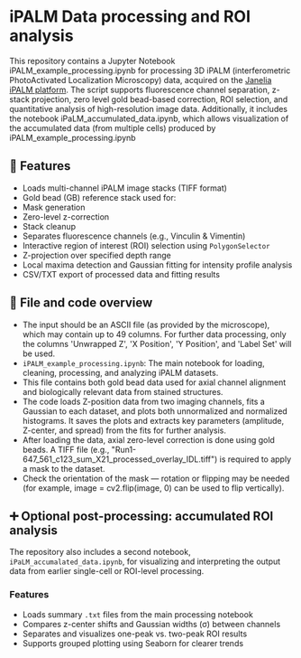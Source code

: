 #  iPALM Data processing and ROI analysis

This repository contains a Jupyter Notebook iPALM_example_processing.ipynb for processing 3D iPALM (interferometric PhotoActivated Localization Microscopy) data, acquired on the [Janelia iPALM platform](https://www.aicjanelia.org/ipalm-techspecs). The script supports fluorescence channel separation, z-stack projection, zero level gold bead-based correction, ROI selection, and quantitative analysis of high-resolution image data. Additionally, it includes the notebook iPaLM_accumulated_data.ipynb, which allows visualization of the accumulated data (from multiple cells) produced by iPALM_example_processing.ipynb

## 🔧 Features

- Loads multi-channel iPALM image stacks (TIFF format)
-   Gold bead (GB) reference stack used for:
  - Mask generation
  - Zero-level z-correction
  - Stack cleanup
-  Separates fluorescence channels (e.g., Vinculin & Vimentin)
-  Interactive region of interest (ROI) selection using `PolygonSelector`
- Z-projection over specified depth range
- Local maxima detection and  Gaussian fitting for intensity profile analysis
- CSV/TXT export of processed data and fitting results

## 📂 File and code overview
- The input should be an ASCII file (as provided by the microscope), which may contain up to 49 columns. For further data processing, only the columns 'Unwrapped Z', 'X Position', 'Y Position', and 'Label Set' will be used.
- `iPALM_example_processing.ipynb`: The main notebook for loading, cleaning, processing, and analyzing iPALM datasets.
- This file contains both gold bead data used for axial channel alignment and biologically relevant data from stained structures.
- The code loads Z-position data from two imaging channels, fits a Gaussian to each dataset, and plots both unnormalized and normalized histograms. It saves the plots and extracts key parameters (amplitude, Z-center, and spread) from the fits for further analysis.
- After loading the data, axial zero-level correction is done using gold beads. A TIFF file (e.g., "Run1-647_561_c123_sum_X21_processed_overlay_IDL.tiff") is required to apply a mask to the dataset.
- Check the orientation of the mask — rotation or flipping may be needed (for example, image = cv2.flip(image, 0) can be used to flip vertically).

## ➕ Optional post-processing: accumulated ROI analysis

The repository also includes a second notebook, `iPaLM_accumalated_data.ipynb`, for visualizing and interpreting the output data from earlier single-cell or ROI-level processing.

### Features

- Loads summary `.txt` files from the main processing notebook
- Compares z-center shifts and Gaussian widths (σ) between channels
- Separates and visualizes one-peak vs. two-peak ROI results
- Supports grouped plotting using Seaborn for clearer trends


